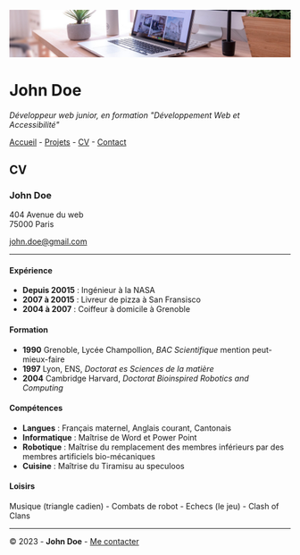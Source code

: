 ![banner](img/desk-banner.jpg)

# John Doe

*Développeur web junior, en formation "Développement Web et Accessibilité"*

[Accueil](README.md) - [Projets](projets.md) - [CV](cv.md) - [Contact](contact.md)

## CV

### John Doe

404 Avenue du web <br>
75000 Paris

[john.doe@gmail.com](mailto:john.doe@gmail.com)

***

#### Expérience
- **Depuis 20015** : Ingénieur à la NASA
- **2007 à 20015** : Livreur de pizza à San Fransisco
- **2004 à 2007** : Coiffeur à domicile à Grenoble

#### Formation
- **1990** Grenoble, Lycée Champollion, *BAC Scientifique* mention peut-mieux-faire
- **1997** Lyon, ENS, *Doctorat es Sciences de la matière*
- **2004** Cambridge Harvard, *Doctorat Bioinspired Robotics and Computing*

#### Compétences
- **Langues** : Français maternel, Anglais courant, Cantonais
- **Informatique** : Maîtrise de Word et Power Point
- **Robotique** : Maîtrise du remplacement des membres inférieurs par des membres artificiels bio-mécaniques
- **Cuisine** : Maîtrise du Tiramisu au speculoos

#### Loisirs
Musique (triangle cadien) - Combats de robot - Echecs (le jeu) - Clash of Clans

---

© 2023 - **John Doe** - [Me contacter](contact.md)